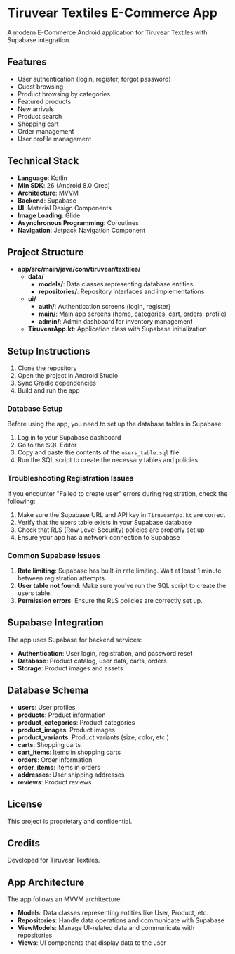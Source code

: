 # Tiruvear Textiles E-Commerce App

A modern E-Commerce Android application for Tiruvear Textiles with Supabase integration.

## Features

- User authentication (login, register, forgot password)
- Guest browsing
- Product browsing by categories
- Featured products
- New arrivals
- Product search
- Shopping cart
- Order management
- User profile management

## Technical Stack

- **Language**: Kotlin
- **Min SDK**: 26 (Android 8.0 Oreo)
- **Architecture**: MVVM
- **Backend**: Supabase
- **UI**: Material Design Components
- **Image Loading**: Glide
- **Asynchronous Programming**: Coroutines
- **Navigation**: Jetpack Navigation Component

## Project Structure

- **app/src/main/java/com/tiruvear/textiles/**
  - **data/**
    - **models/**: Data classes representing database entities
    - **repositories/**: Repository interfaces and implementations
  - **ui/**
    - **auth/**: Authentication screens (login, register)
    - **main/**: Main app screens (home, categories, cart, orders, profile)
    - **admin/**: Admin dashboard for inventory management
  - **TiruvearApp.kt**: Application class with Supabase initialization

## Setup Instructions

1. Clone the repository
2. Open the project in Android Studio
3. Sync Gradle dependencies
4. Build and run the app

### Database Setup

Before using the app, you need to set up the database tables in Supabase:

1. Log in to your Supabase dashboard
2. Go to the SQL Editor
3. Copy and paste the contents of the `users_table.sql` file
4. Run the SQL script to create the necessary tables and policies

### Troubleshooting Registration Issues

If you encounter "Failed to create user" errors during registration, check the following:

1. Make sure the Supabase URL and API key in `TiruvearApp.kt` are correct
2. Verify that the users table exists in your Supabase database
3. Check that RLS (Row Level Security) policies are properly set up
4. Ensure your app has a network connection to Supabase

### Common Supabase Issues

1. **Rate limiting**: Supabase has built-in rate limiting. Wait at least 1 minute between registration attempts.
2. **User table not found**: Make sure you've run the SQL script to create the users table.
3. **Permission errors**: Ensure the RLS policies are correctly set up.

## Supabase Integration

The app uses Supabase for backend services:

- **Authentication**: User login, registration, and password reset
- **Database**: Product catalog, user data, carts, orders
- **Storage**: Product images and assets

## Database Schema

- **users**: User profiles
- **products**: Product information
- **product_categories**: Product categories
- **product_images**: Product images
- **product_variants**: Product variants (size, color, etc.)
- **carts**: Shopping carts
- **cart_items**: Items in shopping carts
- **orders**: Order information
- **order_items**: Items in orders
- **addresses**: User shipping addresses
- **reviews**: Product reviews

## License

This project is proprietary and confidential.

## Credits

Developed for Tiruvear Textiles.

## App Architecture

The app follows an MVVM architecture:

- **Models**: Data classes representing entities like User, Product, etc.
- **Repositories**: Handle data operations and communicate with Supabase
- **ViewModels**: Manage UI-related data and communicate with repositories
- **Views**: UI components that display data to the user 